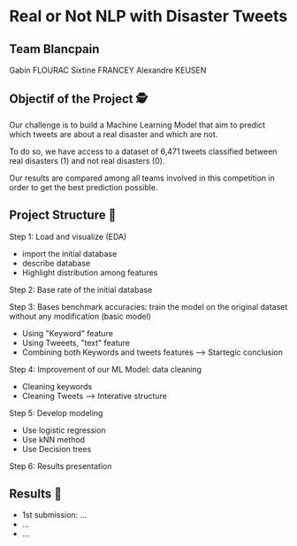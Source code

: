 # Real or Not NLP with Disaster Tweets 

## Team Blancpain

Gabin FLOURAC
Sixtine FRANCEY
Alexandre KEUSEN

## Objectif of the Project 🕵️

Our challenge is to build a Machine Learning Model that aim to predict which tweets are about a real disaster and which are not. 

To do so, we have access to a dataset of 6,471 tweets classified between real disasters (1) and not real disasters (0).

Our results are compared among all teams involved in this competition in order to get the best prediction possible. 

## Project Structure 🚀

Step 1: Load and visualize (EDA) 
- import the initial database 
- describe database 
- Highlight distribution among features 

Step 2: Base rate of the initial database 

Step 3: Bases benchmark accuracies: train the model on the original dataset without any modification (basic model)
- Using "Keyword" feature 
- Using Tweeets, "text" feature 
- Combining both Keywords and tweets features
--> Startegic conclusion 

Step 4: Improvement of our ML Model: data cleaning 
- Cleaning keywords
- Cleaning Tweets 
--> Interative structure 

Step 5: Develop modeling 
- Use logistic regression 
- Use kNN method 
- Use  Decision trees 

Step 6: Results presentation 

## Results 🥇 

- 1st submission: ...
- ...
- ...
